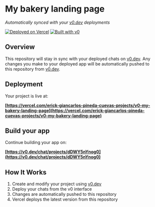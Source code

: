 # My bakery landing page

*Automatically synced with your [v0.dev](https://v0.dev) deployments*

[![Deployed on Vercel](https://img.shields.io/badge/Deployed%20on-Vercel-black?style=for-the-badge&logo=vercel)](https://vercel.com/erick-giancarlos-pineda-cuevas-projects/v0-my-bakery-landing-page)
[![Built with v0](https://img.shields.io/badge/Built%20with-v0.dev-black?style=for-the-badge)](https://v0.dev/chat/projects/dDWY5nYnog0)

## Overview

This repository will stay in sync with your deployed chats on [v0.dev](https://v0.dev).
Any changes you make to your deployed app will be automatically pushed to this repository from [v0.dev](https://v0.dev).

## Deployment

Your project is live at:

**[https://vercel.com/erick-giancarlos-pineda-cuevas-projects/v0-my-bakery-landing-page](https://vercel.com/erick-giancarlos-pineda-cuevas-projects/v0-my-bakery-landing-page)**

## Build your app

Continue building your app on:

**[https://v0.dev/chat/projects/dDWY5nYnog0](https://v0.dev/chat/projects/dDWY5nYnog0)**

## How It Works

1. Create and modify your project using [v0.dev](https://v0.dev)
2. Deploy your chats from the v0 interface
3. Changes are automatically pushed to this repository
4. Vercel deploys the latest version from this repository
